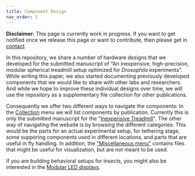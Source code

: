 ```yaml
---
title: Component Design
nav_order: 1
---
```


**Disclaimer:** This page is currently work in progress. If you want to get notified once we release this page or want to contribute, then please get in [contact](Contact).

In this repository, we share a number of hardware designs that we developed for the submitted manuscript of "An inexpensive, high-precision, modular spherical treadmill setup optimized for <em>Drosophila</em> experiments". While writing this paper, we also started documenting previously developed components that we would like to share with other labs and researchers. And while we hope to improve these individual designs over time, we will use the repository as a supplementary file collection for other publications.

Consequently we offer two different ways to navigate the components: In the [Collection]({{site.baseurl}}/collections) menu we will list components by publication. Currently this is only the submitted manuscript for the "[Inexpensive Treadmill]({{site.baseurl}}/inexpensive-treadmill)". The other way of navigating the website is by browsing the different categories. This would be the parts for an actual experimental setup, for tethering stage, some supporing components used in different locations, and parts that are useful in fly handling. In addition, the ["Miscellaneous menu"]({{site.baseurl}}/miscellaneous) contains files that might be useful for visualization, but are not meant to be used.


If you are building behavioral setups for insects, you might also be interested in the [Modular LED displays](https://reiserlab.github.io/Modular-LED-Display/).